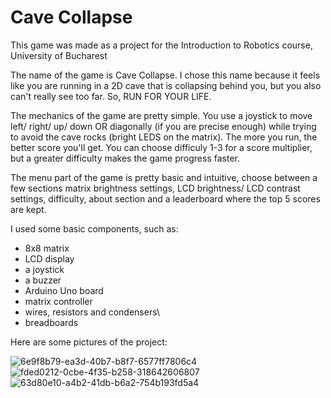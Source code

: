 # Cave Collapse
This game was made as a project for the Introduction to Robotics course, University of Bucharest

The name of the game is Cave Collapse. I chose this name because it feels like you are running in a 2D cave that is collapsing behind you, but you also can't really see too far. So, RUN FOR YOUR LIFE.

The mechanics of the game are pretty simple. You use a joystick to move left/ right/ up/ down OR diagonally (if you are precise enough) while trying to avoid the cave rocks (bright LEDS on the matrix). The more you run, the better score you'll get. You can choose difficuly 1-3 for a score multiplier, but a greater difficulty makes the game progress faster. 

The menu part of the game is pretty basic and intuitive, choose between a few sections matrix brightness settings, LCD brightness/ LCD contrast settings, difficulty, about section and a leaderboard where the top 5 scores are kept. 

I used some basic components, such as:

- 8x8 matrix
- LCD display
- a joystick
- a buzzer
- Arduino Uno board
- matrix controller
- wires, resistors and condensers\
- breadboards

Here are some pictures of the project:

![6e9f8b79-ea3d-40b7-b8f7-6577ff7806c4](https://user-images.githubusercontent.com/99658689/208670679-55fac9fc-54c0-443d-a333-a39a42fd0fdf.jpg)
![fded0212-0cbe-4f35-b258-318642606807](https://user-images.githubusercontent.com/99658689/208670671-ef2cd68f-338e-4038-a501-bfef1fcab088.jpg)
![63d80e10-a4b2-41db-b6a2-754b193fd5a4](https://user-images.githubusercontent.com/99658689/208670675-bdc55c6f-a7dc-410f-9b99-12149cc42804.jpg)

